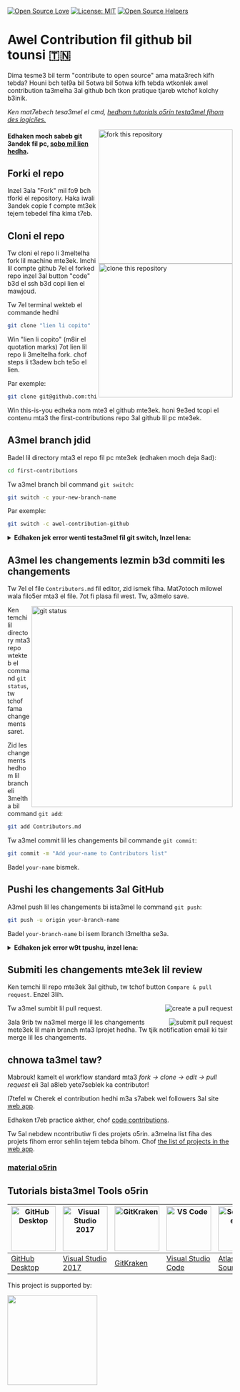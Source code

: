 [![Open Source Love](https://badges.frapsoft.com/os/v1/open-source.svg?v=103)](https://github.com/ellerbrock/open-source-badges/)
[![License: MIT](https://img.shields.io/badge/License-MIT-green.svg)](https://opensource.org/licenses/MIT)
[![Open Source Helpers](https://www.codetriage.com/roshanjossey/first-contributions/badges/users.svg)](https://www.codetriage.com/roshanjossey/first-contributions)

# Awel Contribution fil github bil tounsi 🇹🇳

Dima tesme3 bil term "contribute to open source" ama mata3rech kifh tebda? Houni bch tel9a bil 5otwa bil 5otwa kifh tebda wtkonlek 
awel contribution ta3melha 3al github bch tkon pratique tjareb wtchof kolchy b3inik.

_Ken mat7ebech tesa3mel el cmd, [hedhom tutorials o5rin testa3mel fihom des logiciles.](#tutorials-using-other-tools)_

<img align="right" width="300" src="https://firstcontributions.github.io/assets/Readme/fork.png" alt="fork this repository" />

#### Edhaken moch sabeb git 3andek fil pc, [sobo mil lien hedha](https://docs.github.com/en/get-started/quickstart/set-up-git).

## Forki el repo

Inzel 3ala "Fork" mil fo9 bch tforki el repository.
Haka iwali 3andek copie f compte mt3ek tejem tebedel fiha kima t7eb.

## Cloni el repo

<img align="right" width="300" src="https://firstcontributions.github.io/assets/Readme/clone.png" alt="clone this repository" />

Tw cloni el repo li 3meltelha fork lil machine mte3ek. Imchi lil compte github 7el el forked repo inzel 3al button "code" b3d el ssh b3d copi lien el mawjoud.

Tw 7el terminal wekteb el commande hedhi 

```bash
git clone "lien li copito"
```
Win "lien li copito" (m8ir el quotation marks) 7ot lien lil repo li 3meltelha fork. chof steps li t3adew bch te5o el lien.

Par exemple: 
```bash
git clone git@github.com:this-is-you/first-contributions.git
```

Win this-is-you edheka nom mte3 el github mte3ek. honi 9e3ed tcopi el contenu mta3 the first-contributions repo 3al github lil pc mte3ek.

## A3mel branch jdid
Badel lil directory mta3 el repo fil pc mte3ek (edhaken moch deja 8ad):

```bash
cd first-contributions
```

Tw a3mel branch bil command `git switch`:

```bash
git switch -c your-new-branch-name
```

Par exemple:

```bash
git switch -c awel-contribution-github
```

<details>
<summary> <strong>Edhaken jek error wenti testa3mel fil git switch, Inzel lena:</strong> </summary>

Edhaken lerror "Git: `switch` is not a git command. See `git –help`" dhohret, yomken 5tr testa3mel fi version 9dima mta3 git.

Fil 7ala hedhi, jareb ista3mel `git checkout`:

```bash
git checkout -b your-new-branch-name
```

</details>


## A3mel les changements lezmin b3d commiti les changements

Tw 7el el file `Contributors.md` fil editor, zid ismek fiha. Mat7otoch milowel wala filo5er mta3 el file. 7ot fi plasa fil west. Tw, a3melo save.

<img align="right" width="450" src="https://firstcontributions.github.io/assets/Readme/git-status.png" alt="git status" />

Ken temchi lil directory mta3 repo wtekteb el command `git status`, tw tchof fama changements saret.

Zid les changements hedhom lil branch eli 3meltha bil command `git add`:

```bash
git add Contributors.md
```
Tw a3mel commit lil les changements bil commande `git commit`:

```bash
git commit -m "Add your-name to Contributors list"
```
Badel `your-name` bismek.

## Pushi les changements 3al GitHub

A3mel push lil les changements bi ista3mel le command `git push`:

```bash
git push -u origin your-branch-name
```

Badel `your-branch-name` bi isem lbranch l3meltha se3a.

<details>
<summary> <strong>Edhaken jek error w9t tpushu, inzel lena:</strong> </summary>

- ### Authentication Error
     <pre>remote: Support for password authentication was removed on August 13, 2021. Please use a personal access token instead.
  remote: Please see https://github.blog/2020-12-15-token-authentication-requirements-for-git-operations/ for more information.
  fatal: Authentication failed for 'https://github.com/<your-username>/first-contributions.git/'</pre>
  imchi el [GitHub's tutorial](https://docs.github.com/en/authentication/connecting-to-github-with-ssh/adding-a-new-ssh-key-to-your-github-account) kifh tgeneri wtconfiguri SSH key el compte mte3ek.

  Zeda, tejem t5adem 'git remote -v' bch tchof remote address mte3ek.
  
  Edhaken dhohretlek 7aja haka:
  <pre>origin	https://github.com/your-username/your_repo.git (fetch)
  origin	https://github.com/your-username/your_repo.git (push)</pre>
  
  bedelha bil command hedhi:
  ```bash
  git remote set-url origin git@github.com:your-username/your_repo.git
  ```
  Sinon bch yo93ed ijik el error mta3 el username wel password wel get authentication.
</details>

## Submiti les changements mte3ek lil review

Ken temchi lil repo mte3ek 3al github, tw  tchof button `Compare & pull request`. Enzel 3lih.

<img style="float: right;" src="https://firstcontributions.github.io/assets/Readme/compare-and-pull.png" alt="create a pull request" />

Tw a3mel sumbit lil pull request.

<img style="float: right;" src="https://firstcontributions.github.io/assets/Readme/submit-pull-request.png" alt="submit pull request" />

3ala 9rib tw na3mel merge lil les changements mete3ek lil main branch mta3 lprojet hedha. Tw tjik notification email ki tsir merge lil les changements.

## chnowa ta3mel taw?

Mabrouk! kamelt el workflow standard mta3 _fork -> clone -> edit -> pull request_ eli 3al a8leb yete7seblek ka contributor!

I7tefel w Cherek el contribution hedhi m3a s7abek wel followers 3al site [web app](https://firstcontributions.github.io/#social-share).

Edhaken t7eb practice akther, chof [code contributions](https://github.com/roshanjossey/code-contributions).

Tw 5al nebdew ncontributiw fi des projets o5rin. a3melna list fiha des projets fihom error sehlin tejem tebda bihom. Chof [the list of projects in the web app](https://firstcontributions.github.io/#project-list).

### [material o5rin](docs/additional-material/git_workflow_scenarios/additional-material.md)

## Tutorials bista3mel Tools o5rin

| <a href="docs/gui-tool-tutorials/github-desktop-tutorial.md"><img alt="GitHub Desktop" src="https://desktop.github.com/images/desktop-icon.svg" width="100"></a> | <a href="docs/gui-tool-tutorials/github-windows-vs2017-tutorial.md"><img alt="Visual Studio 2017" src="https://upload.wikimedia.org/wikipedia/commons/c/cd/Visual_Studio_2017_Logo.svg" width="100"></a> | <a href="docs/gui-tool-tutorials/gitkraken-tutorial.md"><img alt="GitKraken" src="https://firstcontributions.github.io/assets/gui-tool-tutorials/gitkraken-tutorial/gk-icon.png" width="100"></a> | <a href="docs/gui-tool-tutorials/github-windows-vs-code-tutorial.md"><img alt="VS Code" src="https://upload.wikimedia.org/wikipedia/commons/1/1c/Visual_Studio_Code_1.35_icon.png" width=100></a> | <a href="docs/gui-tool-tutorials/sourcetree-macos-tutorial.md"><img alt="Sourcetree App" src="https://wac-cdn.atlassian.com/dam/jcr:81b15cde-be2e-4f4a-8af7-9436f4a1b431/Sourcetree-icon-blue.svg" width=100></a> | <a href="docs/gui-tool-tutorials/github-windows-intellij-tutorial.md"><img alt="IntelliJ IDEA" src="https://upload.wikimedia.org/wikipedia/commons/thumb/9/9c/IntelliJ_IDEA_Icon.svg/512px-IntelliJ_IDEA_Icon.svg.png" width=100></a> |
| ----------------------------------------------------------------------------------------------------------------------------------------------------------- | --------------------------------------------------------------------------------------------------------------------------------------------------------------------------------------------------- | -------------------------------------------------------------------------------------------------------------------------------------------------------------------------------------------- | -------------------------------------------------------------------------------------------------------------------------------------------------------------------------------------------- | ------------------------------------------------------------------------------------------------------------------------------------------------------------------------------------------------------------ | -------------------------------------------------------------------------------------------------------------------------------------------------------------------------------------------------------------------------------- |
| [GitHub Desktop](docs/gui-tool-tutorials/github-desktop-tutorial.md)                                                                                             | [Visual Studio 2017](docs/gui-tool-tutorials/github-windows-vs2017-tutorial.md)                                                                                                                          | [GitKraken](docs/gui-tool-tutorials/gitkraken-tutorial.md)                                                                                                                                        | [Visual Studio Code](docs/gui-tool-tutorials/github-windows-vs-code-tutorial.md)                                                                                                                  | [Atlassian Sourcetree](docs/gui-tool-tutorials/sourcetree-macos-tutorial.md)                                                                                                                                      | [IntelliJ IDEA](docs/gui-tool-tutorials/github-windows-intellij-tutorial.md)                                                                                                                                                          |

<p>This project is supported by:</p>
<p>
  <a href="https://www.digitalocean.com/">
    <img src="https://opensource.nyc3.cdn.digitaloceanspaces.com/attribution/assets/SVG/DO_Logo_horizontal_blue.svg" width="201px">
  </a>
</p>